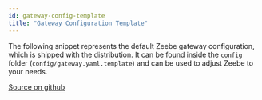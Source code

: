```yaml
---
id: gateway-config-template
title: "Gateway Configuration Template"
---
```


The following snippet represents the default Zeebe gateway configuration, which is shipped with the distribution. It can be found inside the `config` folder (`config/gateway.yaml.template`) and can be used to adjust Zeebe to your needs.


[Source on github](https://github.com/zeebe-io/zeebe/tree/develop/dist/src/main/config/gateway.yaml.template)

<!--
```yaml
{{#include ../../../dist/src/main/config/gateway.yaml.template}}
```
-->